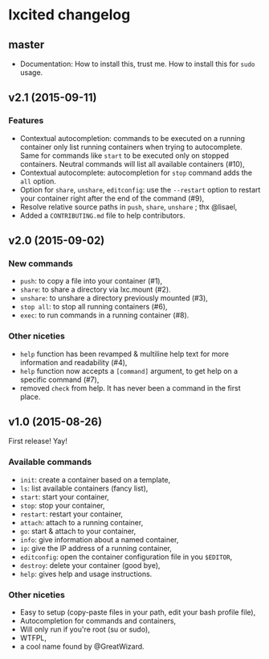 # lxcited changelog

## master

- Documentation: How to install this, trust me. How to install this for ``sudo`` usage.

## v2.1 (2015-09-11)

### Features

* Contextual autocompletion: commands to be executed on a running container only list running containers when trying to autocomplete. Same for commands like `start` to be executed only on stopped containers. Neutral commands will list all available containers (#10),
* Contextual autocomplete: autocompletion for `stop` command adds the `all` option.
* Option for ``share``, ``unshare``, ``editconfig``: use the ``--restart`` option to restart your container right after the end of the command (#9),
* Resolve relative source paths in ``push``, ``share``, ``unshare`` ; thx @lisael,
* Added a ``CONTRIBUTING.md`` file to help contributors.

## v2.0 (2015-09-02)

### New commands

* `push`: to copy a file into your container (#1),
* `share`: to share a directory via lxc.mount (#2).
* `unshare`: to unshare a directory previously mounted (#3),
* `stop all`: to stop all running containers (#6),
* `exec`: to run commands in a running container (#8).

### Other niceties

* `help` function has been revamped & multiline help text for more information and readability (#4),
* `help` function now accepts a ``[command]`` argument, to get help on a specific command (#7),
* removed `check` from help. It has never been a command in the first place.

## v1.0 (2015-08-26)

First release! Yay!

### Available commands

* `init`: create a container based on a template,
* `ls`: list available containers (fancy list),
* `start`: start your container,
* `stop`: stop your container,
* `restart`: restart your container,
* `attach`: attach to a running container,
* `go`: start & attach to your container,
* `info`: give information about a named container,
* `ip`: give the IP address of a running container,
* `editconfig`: open the container configuration file in you ``$EDITOR``,
* `destroy`: delete your container (good bye),
* `help`: gives help and usage instructions.

### Other niceties

* Easy to setup (copy-paste files in your path, edit your bash profile file),
* Autocompletion for commands and containers,
* Will only run if you're root (su or sudo),
* WTFPL,
* a cool name found by @GreatWizard.
